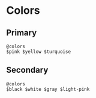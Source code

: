 # Colors

## Primary

```
@colors
$pink $yellow $turquoise
```


## Secondary

```
@colors
$black $white $gray $light-pink
```
